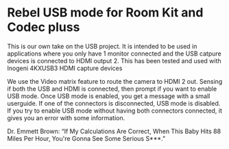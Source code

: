 # Rebel USB mode for Room Kit and Codec pluss
This is our own take on the USB project. It is intended to be used in applications where you only have 1 monitor connected and the USB catpure devices is connected to HDMI output 2.
This has been tested and used with Inogeni 4KXUSB3 HDMI capture devices

We use the Video matrix feature to route the camera to HDMI 2 out.
Sensing if both the USB and HDMI is connected, then prompt if you want to enable USB mode.
Once USB mode is enabled, you get a message with a small userguide.
If one of the connectors is disconnected, USB mode is disabled.
If you try to enable USB mode without having both connectors connected, it gives you an error with some information.

Dr. Emmett Brown:
“If My Calculations Are Correct, When This Baby Hits 88 Miles Per Hour, You're Gonna See Some Serious S***.”
